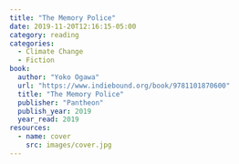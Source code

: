 ```yaml
---
title: "The Memory Police"
date: 2019-11-20T12:16:15-05:00
category: reading
categories:
  - Climate Change
  - Fiction
book:
  author: "Yoko Ogawa"
  url: "https://www.indiebound.org/book/9781101870600"
  title: "The Memory Police"
  publisher: "Pantheon"
  publish_year: 2019
  year_read: 2019
resources:
  - name: cover
    src: images/cover.jpg
---
```


